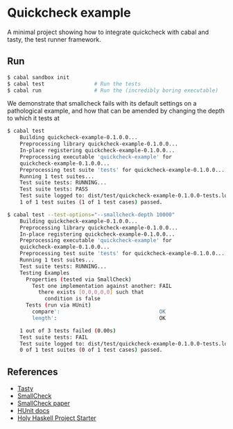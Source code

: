 # Quickcheck example

A minimal project showing how to integrate quickcheck with cabal and tasty, the
test runner framework.

## Run
```bash
$ cabal sandbox init
$ cabal test                # Run the tests
$ cabal run                 # Run the (incredibly boring executable)
```

We demonstrate that smallcheck fails with its default settings on a pathological
example, and how that can be amended by changing the depth to which it tests at

```bash
$ cabal test
    Building quickcheck-example-0.1.0.0...
    Preprocessing library quickcheck-example-0.1.0.0...
    In-place registering quickcheck-example-0.1.0.0...
    Preprocessing executable 'quickcheck-example' for
    quickcheck-example-0.1.0.0...
    Preprocessing test suite 'tests' for quickcheck-example-0.1.0.0...
    Running 1 test suites...
    Test suite tests: RUNNING...
    Test suite tests: PASS
    Test suite logged to: dist/test/quickcheck-example-0.1.0.0-tests.log
    1 of 1 test suites (1 of 1 test cases) passed.

$ cabal test --test-options="--smallcheck-depth 10000"
    Building quickcheck-example-0.1.0.0...
    Preprocessing library quickcheck-example-0.1.0.0...
    In-place registering quickcheck-example-0.1.0.0...
    Preprocessing executable 'quickcheck-example' for
    quickcheck-example-0.1.0.0...
    Preprocessing test suite 'tests' for quickcheck-example-0.1.0.0...
    Running 1 test suites...
    Test suite tests: RUNNING...
    Testing Examples
      Properties (tested via SmallCheck)
        Test one implementation against another: FAIL
          there exists [0,0,0,0,0] such that
            condition is false
      Tests (run via HUnit)
        compare':                                OK
        length':                                 OK

    1 out of 3 tests failed (0.00s)
    Test suite tests: FAIL
    Test suite logged to: dist/test/quickcheck-example-0.1.0.0-tests.log
    0 of 1 test suites (0 of 1 test cases) passed.

```

## References
- [Tasty](http://documentup.com/feuerbach/tasty)
- [SmallCheck](http://www.cs.york.ac.uk/fp/smallcheck/)
- [SmallCheck paper](http://www.cs.york.ac.uk/fp/smallcheck/smallcheck.pdf)
- [HUnit docs](https://hackage.haskell.org/package/tasty-hunit-0.9.2/docs/Test-Tasty-HUnit.html)
- [Holy Haskell Project Starter](http://yannesposito.com/Scratch/en/blog/Holy-Haskell-Starter/)

